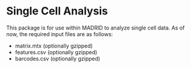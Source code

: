 # Single Cell Analysis

This package is for use within MADRID to analyze single cell data. As of now, the required input files are as follows:

- matrix.mtx (optionally gzipped)
- features.csv (optionally gzipped)
- barcodes.csv (optionally gzipped)
